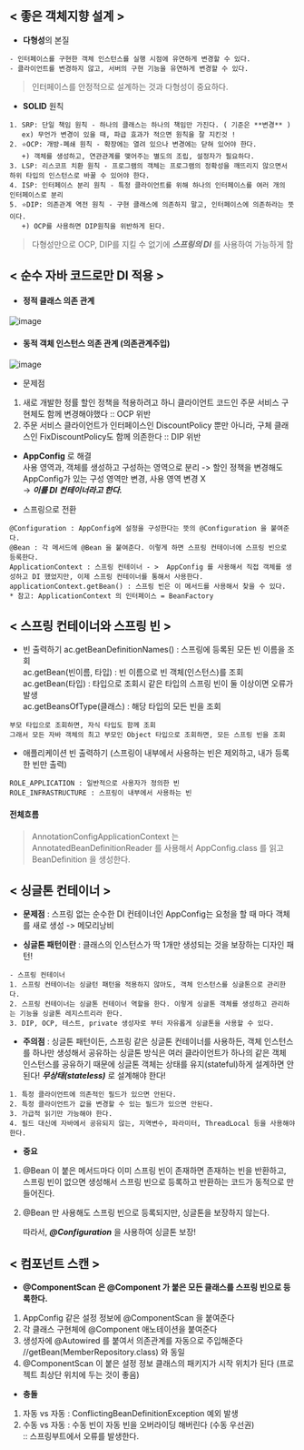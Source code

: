 ## < 좋은 객체지향 설계 >

* **다형성**의 본질 
```
- 인터페이스를 구현한 객체 인스턴스를 실행 시점에 유연하게 변경할 수 있다.
- 클라이언트를 변경하지 않고, 서버의 구현 기능을 유연하게 변경할 수 있다.
```
> 인터페이스를 안정적으로 설계하는 것과 다형성이 중요하다.


- **SOLID** 원칙
```
1. SRP: 단일 책임 원칙 - 하나의 클래스는 하나의 책임만 가진다. ( 기준은 **변경** )
   ex) 무언가 변경이 있을 때, 파급 효과가 적으면 원칙을 잘 지킨것 ! 
2. ⭐️OCP: 개방-폐쇄 원칙 - 확장에는 열려 있으나 변경에는 닫혀 있어야 한다.
   +) 객체를 생성하고, 연관관계를 맺어주는 별도의 조립, 설정자가 필요하다. 
3. LSP: 리스코프 치환 원칙 - 프로그램의 객체는 프로그램의 정확성을 깨뜨리지 않으면서 하위 타입의 인스턴스로 바꿀 수 있어야 한다.
4. ISP: 인터페이스 분리 원칙 - 특정 클라이언트를 위해 하나의 인터페이스를 여러 개의 인터페이스로 분리
5. ⭐️DIP: 의존관계 역전 원칙 - 구현 클래스에 의존하지 말고, 인터페이스에 의존하라는 뜻이다.
   +) OCP를 사용하면 DIP원칙을 위반하게 된다.
```
> 다형성만으로 OCP, DIP를 지킬 수 없기에 **_스프링의 DI_** 를 사용하여 가능하게 함



## < 순수 자바 코드로만 DI 적용 >

- #### 정적 클래스 의존 관계
![image](https://user-images.githubusercontent.com/60590737/157240208-7007b1f6-b15a-4331-b8cc-60b3655d881a.png)

- #### 동적 객체 인스턴스 의존 관계 (**의존관계주입**)
![image](https://user-images.githubusercontent.com/60590737/157240414-42f25784-df80-40b9-9f71-c11d825d8a6a.png)

- 문제점   
1. 새로 개발한 정률 할인 정책을 적용하려고 하니 클라이언트 코드인 주문 서비스 구현체도 함께 변경해야했다 :: OCP 위반    
2. 주문 서비스 클라이언트가 인터페이스인 DiscountPolicy 뿐만 아니라, 구체 클래스인 FixDiscountPolicy도 함께 의존한다 :: DIP 위반    

- **AppConfig** 로 해결       
사용 영역과, 객체를 생성하고 구성하는 영역으로 분리 -> 할인 정책을 변경해도 AppConfig가 있는 구성 영역만 변경, 사용 영역 변경 X           
-> **_이를 DI 컨테이너라고 한다._**     

- 스프링으로 전환    
```
@Configuration : AppConfig에 설정을 구성한다는 뜻의 @Configuration 을 붙여준다.    
@Bean : 각 메서드에 @Bean 을 붙여준다. 이렇게 하면 스프링 컨테이너에 스프링 빈으로 등록한다.    
ApplicationContext : 스프링 컨테이너 - >  AppConfig 를 사용해서 직접 객체를 생성하고 DI 했었지만, 이제 스프링 컨테이너를 통해서 사용한다.    
applicationContext.getBean() : 스프링 빈은 이 메서드를 사용해서 찾을 수 있다.
* 참고: ApplicationContext 의 인터페이스 = BeanFactory 
```

## < 스프링 컨테이너와 스프링 빈 > 

- 빈 출력하기 
ac.getBeanDefinitionNames() : 스프링에 등록된 모든 빈 이름을 조회       
ac.getBean(빈이름, 타입) : 빈 이름으로 빈 객체(인스턴스)를 조회      
ac.getBean(타입) : 타입으로 조회시 같은 타입의 스프링 빈이 둘 이상이면 오류가 발생    
ac.getBeansOfType(클래스) : 해당 타입의 모든 빈을 조회    
```
부모 타입으로 조회하면, 자식 타입도 함께 조회
그래서 모든 자바 객체의 최고 부모인 Object 타입으로 조회하면, 모든 스프링 빈을 조회
```

- 애플리케이션 빈 출력하기 (스프링이 내부에서 사용하는 빈은 제외하고, 내가 등록한 빈만 출력)    
```
ROLE_APPLICATION : 일반적으로 사용자가 정의한 빈 
ROLE_INFRASTRUCTURE : 스프링이 내부에서 사용하는 빈
```

#### 전체흐름     
> AnnotationConfigApplicationContext 는 AnnotatedBeanDefinitionReader 를 사용해서 AppConfig.class 를 읽고 BeanDefinition 을 생성한다.     



## < 싱글톤 컨테이너 > 

- **문제점** : 스프링 없는 순수한 DI 컨테이너인 AppConfig는 요청을 할 때 마다 객체를 새로 생성 -> 메모리낭비 

- **싱글톤 패턴이란** : 클래스의 인스턴스가 딱 1개만 생성되는 것을 보장하는 디자인 패턴!    
```
- 스프링 컨테이너
1. 스프링 컨테이너는 싱글턴 패턴을 적용하지 않아도, 객체 인스턴스를 싱글톤으로 관리한다.
2. 스프링 컨테이너는 싱글톤 컨테이너 역할을 한다. 이렇게 싱글톤 객체를 생성하고 관리하는 기능을 싱글톤 레지스트리라 한다.
3. DIP, OCP, 테스트, private 생성자로 부터 자유롭게 싱글톤을 사용할 수 있다.
```

- **주의점** : 싱글톤 패턴이든, 스프링 같은 싱글톤 컨테이너를 사용하든, 객체 인스턴스를 하나만 생성해서 공유하는 싱글톤 방식은 여러 클라이언트가 하나의 같은 객체 인스턴스를 공유하기 때문에 싱글톤 객체는 상태를 유지(stateful)하게 설계하면 안된다! **_무상태(stateless)_** 로 설계해야 한다!    
```
1. 특정 클라이언트에 의존적인 필드가 있으면 안된다.
2. 특정 클라이언트가 값을 변경할 수 있는 필드가 있으면 안된다.
3. 가급적 읽기만 가능해야 한다.
4. 필드 대신에 자바에서 공유되지 않는, 지역변수, 파라미터, ThreadLocal 등을 사용해야 한다.
```

- **중요**      
1. @Bean 이 붙은 메서드마다 이미 스프링 빈이 존재하면 존재하는 빈을 반환하고, 스프링 빈이 없으면 생성해서 스프링 빈으로 등록하고 반환하는 코드가 동적으로 만들어진다.
2. @Bean 만 사용해도 스프링 빈으로 등록되지만, 싱글톤을 보장하지 않는다.    

   따라서, **_@Configuration_** 을 사용하여 싱글톤 보장! 


## < 컴포넌트 스캔 > 

- **@ComponentScan 은 @Component 가 붙은 모든 클래스를 스프링 빈으로 등록한다.**  
1. AppConfig 같은 설정 정보에 @ComponentScan 을 붙여준다
2. 각 클래스 구현체에 @Component 애노테이션을 붙여준다
3. 생성자에 @Autowired 를 붙여서 의존관계를 자동으로 주입해준다  //getBean(MemberRepository.class) 와 동일
4. @ComponentScan 이 붙은 설정 정보 클래스의 패키지가 시작 위치가 된다 (프로젝트 최상단 위치에 두는 것이 좋음)

- **충돌**  
1. 자동 vs 자동 : ConflictingBeanDefinitionException 예외 발생
2. 수동 vs 자동 : 수동 빈이 자동 빈을 오버라이딩 해버린다 (수동 우선권)   
:: 스프링부트에서 오류를 발생한다.
